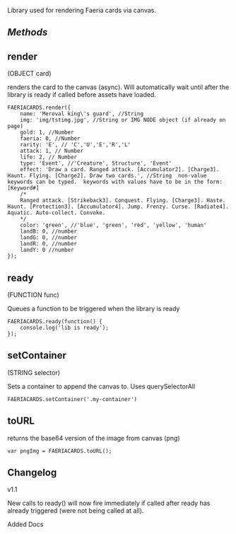 Library used for rendering Faeria cards via canvas.


*Methods*
-------

render
-------------
(OBJECT card)

renders the card to the canvas (async).  Will automatically wait until after the library is ready if called before assets have loaded.

	FAERIACARDS.render({
	    name: 'Meroval king\'s guard', //String
	    img: 'img/tstimg.jpg', //String or IMG NODE object (if already on page)
	    gold: 1, //Number
	    faeria: 0, //Number
	    rarity: 'E', // 'C','U','E','R','L'
	    attack: 1, // Number
	    life: 2, // Number
	    type: 'Event', //'Creature', Structure', 'Event'
	    effect: 'Draw a card. Ranged attack. [Accumulator2]. [Charge3]. Haunt. Flying. [Charge2]. Draw two cards.', //String  non-value keywords can be typed.  keywords with values have to be in the form: [Keyword#]
	    /*
	    Ranged attack. [Strikeback3]. Conquest. Flying. [Charge3]. Haste. Haunt. [Protection3]. [Accumulator4]. Jump. Frenzy. Curse. [Radiate4]. Aquatic. Auto-collect. Convoke.
	    */
	    color: 'green', //'blue', 'green', 'red', 'yellow', 'human'
	    landB: 0, //number
	    landG: 0, //number
	    landR: 0, //number
	    landY: 0 //number
	});



ready
-----
(FUNCTION func)

Queues a function to be triggered when the library is ready

	FAERIACARDS.ready(function() {
		console.log('lib is ready');
	});



setContainer
------------
(STRING selector)

Sets a container to append the canvas to.  Uses querySelectorAll

	FAERIACARDS.setContainer('.my-container')



toURL
-----
returns the base64 version of the image from canvas (png)

	var pngImg = FAERIACARDS.toURL();



Changelog
---------
v1.1

New calls to ready() will now fire immediately if called after ready has already triggered (were not being called at all).

Added Docs